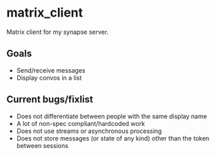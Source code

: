 # matrix_client

Matrix client for my synapse server.

## Goals

- Send/receive messages
- Display convos in a list

## Current bugs/fixlist

- Does not differentiate between people with the same display name
- A lot of non-spec compliant/hardcoded work
- Does not use streams or asynchronous processing
- Does not store messages (or state of any kind) other than the token between sessions
